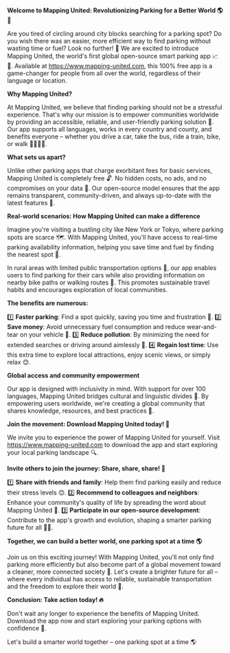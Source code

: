 **Welcome to Mapping United: Revolutionizing Parking for a Better World 🌎🚗**

Are you tired of circling around city blocks searching for a parking spot? Do you wish there was an easier, more efficient way to find parking without wasting time or fuel? Look no further! 🙌 We are excited to introduce Mapping United, the world's first global open-source smart parking app 📈🚗. Available at https://www.mapping-united.com, this 100% free app is a game-changer for people from all over the world, regardless of their language or location.

**Why Mapping United?**

At Mapping United, we believe that finding parking should not be a stressful experience. That's why our mission is to empower communities worldwide by providing an accessible, reliable, and user-friendly parking solution 🌟. Our app supports all languages, works in every country and county, and benefits everyone – whether you drive a car, take the bus, ride a train, bike, or walk 🚶‍♀️🚴‍♂️.

**What sets us apart?**

Unlike other parking apps that charge exorbitant fees for basic services, Mapping United is completely free 🔓. No hidden costs, no ads, and no compromises on your data 💸. Our open-source model ensures that the app remains transparent, community-driven, and always up-to-date with the latest features 🤖.

**Real-world scenarios: How Mapping United can make a difference**

Imagine you're visiting a bustling city like New York or Tokyo, where parking spots are scarce 🗺️. With Mapping United, you'll have access to real-time parking availability information, helping you save time and fuel by finding the nearest spot 🔋.

In rural areas with limited public transportation options 🚂, our app enables users to find parking for their cars while also providing information on nearby bike paths or walking routes 🌳. This promotes sustainable travel habits and encourages exploration of local communities.

**The benefits are numerous:**

1️⃣ **Faster parking**: Find a spot quickly, saving you time and frustration 😤.
2️⃣ **Save money**: Avoid unnecessary fuel consumption and reduce wear-and-tear on your vehicle 💸.
3️⃣ **Reduce pollution**: By minimizing the need for extended searches or driving around aimlessly 🌱.
4️⃣ **Regain lost time**: Use this extra time to explore local attractions, enjoy scenic views, or simply relax 😊.

**Global access and community empowerment**

Our app is designed with inclusivity in mind. With support for over 100 languages, Mapping United bridges cultural and linguistic divides 🌈. By empowering users worldwide, we're creating a global community that shares knowledge, resources, and best practices 🤝.

**Join the movement: Download Mapping United today! 📲**

We invite you to experience the power of Mapping United for yourself. Visit https://www.mapping-united.com to download the app and start exploring your local parking landscape 🔍.

**Invite others to join the journey: Share, share, share! 🤝**

1️⃣ **Share with friends and family**: Help them find parking easily and reduce their stress levels 😊.
2️⃣ **Recommend to colleagues and neighbors**: Enhance your community's quality of life by spreading the word about Mapping United 🌟.
3️⃣ **Participate in our open-source development**: Contribute to the app's growth and evolution, shaping a smarter parking future for all 👨‍💻.

**Together, we can build a better world, one parking spot at a time 🌎**

Join us on this exciting journey! With Mapping United, you'll not only find parking more efficiently but also become part of a global movement toward a cleaner, more connected society 🌟. Let's create a brighter future for all – where every individual has access to reliable, sustainable transportation and the freedom to explore their world 🚀.

**Conclusion: Take action today! 🔥**

Don't wait any longer to experience the benefits of Mapping United. Download the app now and start exploring your parking options with confidence 💪.

Let's build a smarter world together – one parking spot at a time 🌎